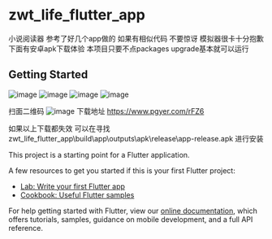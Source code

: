 # zwt_life_flutter_app
小说阅读器 参考了好几个app做的 如果有相似代码 不要惊讶 模拟器很卡十分抱歉  下面有安卓apk下载体验 
本项目只要不点packages upgrade基本就可以运行
## Getting Started
![image](https://github.com/z1076820548/zwt_life_flutter_app/blob/master/gif/read.gif)
![image](https://github.com/z1076820548/zwt_life_flutter_app/blob/master/gif/rank.gif)
![image](https://github.com/z1076820548/zwt_life_flutter_app/blob/master/gif/search.gif)
![image](https://github.com/z1076820548/zwt_life_flutter_app/blob/master/gif/cache.gif)

扫面二维码
![image](https://github.com/z1076820548/zwt_life_flutter_app/blob/master/gif/code.png)
下载地址 https://www.pgyer.com/rFZ6

如果以上下载都失效
可以在寻找zwt_life_flutter_app\build\app\outputs\apk\release\app-release.apk 进行安装

This project is a starting point for a Flutter application.

A few resources to get you started if this is your first Flutter project:

- [Lab: Write your first Flutter app](https://flutter.io/docs/get-started/codelab)
- [Cookbook: Useful Flutter samples](https://flutter.io/docs/cookbook)

For help getting started with Flutter, view our 
[online documentation](https://flutter.io/docs), which offers tutorials, 
samples, guidance on mobile development, and a full API reference.
